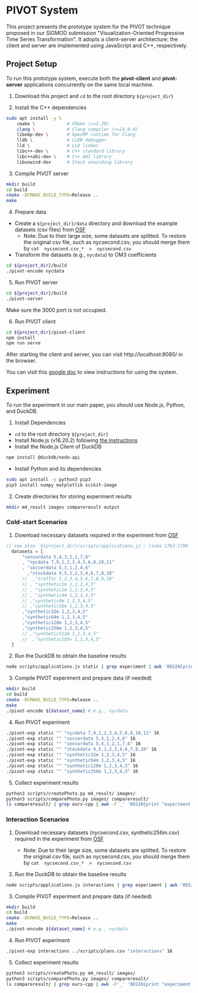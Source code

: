 # PIVOT System

This project presents the prototype system for the PIVOT technique proposed in our SIGMOD submission "Visualization-Oriented Progressive Time Series Transformation". It adopts a client-server architecture: the client and server are implemented using JavaScript and C++, respectively.

## Project Setup
To run this prototype system, execute both the **pivot-client** and **pivot-server** applications concurrently on the same local machine.

1. Download this project and `cd` to the root directory `${project_dir}`

2. Install the C++ dependencies
```sh
sudo apt install -y \
    cmake \            # CMake (>=3.20)
    clang \            # Clang compiler (>=14.0.0)
    libomp-dev \       # OpenMP runtime for Clang
    lldb \             # LLDB debugger
    lld \              # LLD linker
    libc++-dev \       # C++ standard library
    libc++abi-dev \    # C++ ABI library
    libunwind-dev      # Stack unwinding library
```

3. Compile PIVOT server
```sh
mkdir build
cd build
cmake -DCMAKE_BUILD_TYPE=Release ..
make
```

4. Prepare data

* Create a `${project_dir}/data` directory and download the example datasets (csv files) from [OSF](https://osf.io/qugm3/files/osfstorage?view_only=58ea2143393245a69a4430188c0ef214)
  - Note: Due to their large size, some datasets are splitted. To restore the original csv file, such as nycsecond.csv, you should merge them by `cat  nycsecond.csv_*  >  nycsecond.csv`
* Transform the datasets (e.g., `nycdata`) to OM3 coefficients
```sh
cd ${project_dir}/build
./pivot-encode nycdata
```

5. Run PIVOT server
```sh
cd ${project_dir}/build
./pivot-server
```
Make sure the 3000 port is not occupied.

6. Run PIVOT client
```sh
cd ${project_dir}/pivot-client
npm install
npm run serve
```

After starting the client and server, you can visit http://localhost:8080/ in the browser.

You can visit this [google doc](https://docs.google.com/document/d/1RNhzro4HdUa7a9yOhelKUNIHlXKW6bUfBO6MKaLJH7E/edit?usp=sharing) to view instructions for using the system.

## Experiment
To run the experiment in our main paper, you should use Node.js, Python, and DuckDB.

1. Install Dependencies

* `cd` to the root directory `${project_dir}`
* Install Node.js (v16.20.2) following [the instructions](https://nodejs.org/en/download)
* Install the Node.js Client of DuckDB
```sh
npm install @duckdb/node-api
```
* Install Python and its dependencies
```sh
sudo apt install -y python3 pip3
pip3 install numpy matplotlib scikit-image
```

2. Create directories for storing experiment results
```sh
mkdir m4_result images compareresult output
```

### Cold-start Scenarios

1. Download necessary datasets required in the experiment from [OSF](https://osf.io/qugm3/files/osfstorage?view_only=58ea2143393245a69a4430188c0ef214)
```javascript
// see also `${project_dir}/scripts/applications.js`; lines 1763-1780
  datasets = [
      "sensordata 5,4,3,2,1,7,6"
      , "nycdata 7,9,1,2,3,4,5,6,8,10,11"
      , "soccerdata 5,3,1,2,4,6"
        ,"stockdata 9,5,1,2,3,4,6,7,8,10"
      //  ,"traffic 1,2,3,4,5,6,7,8,9,10"
      // , "synthetic1m 1,2,3,4,5"
      // , "synthetic2m 1,2,3,4,5"
      // , "synthetic4m 1,2,3,4,5"
      // ,"synthetic8m 1,2,3,4,5"
      // ,"synthetic16m 1,2,3,4,5"
      ,"synthetic32m 1,2,3,4,5"
      ,"synthetic64m 1,2,3,4,5"
      ,"synthetic128m 1,2,3,4,5"
      ,"synthetic256m 1,2,3,4,5"
      // ,"synthetic512m 1,2,3,4,5"
      //  ,"synthetic1b5v 1,2,3,4,5"
  ]
``` 

2. Run the DuckDB to obtain the baseline results
```sh
node scripts/applications.js static | grep experiment | awk 'BEGIN{print "experiment,table,function,width,time,memory(kb)"}{gsub(/,/, "I"); print $2,$5,$20,$23,$38,$41}' OFS="," > ../output/duck_static.csv
```

3. Compile PIVOT experiment and prepare data (if needed)
```sh
mkdir build
cd build
cmake -DCMAKE_BUILD_TYPE=Release ..
make
./pivot-encode ${dataset_name} # e.g., nycdata
```

4. Run PIVOT experiment
```sh
./pivot-exp static "" "nycdata 7,9,1,2,3,4,5,6,8,10,11" 16
./pivot-exp static "" "soccerdata 5,3,1,2,4,6" 16
./pivot-exp static "" "sensordata 5,4,3,2,1,7,6" 16
./pivot-exp static "" "stockdata 9,5,1,2,3,4,6,7,8,10" 16
./pivot-exp static "" "synthetic32m 1,2,3,4,5" 16
./pivot-exp static "" "synthetic64m 1,2,3,4,5" 16
./pivot-exp static "" "synthetic128m 1,2,3,4,5" 16
./pivot-exp static "" "synthetic256m 1,2,3,4,5" 16
```

5. Collect experiment results
```sh
python3 scripts/createPhoto.py m4_result/ images/
python3 scripts/comparePhoto.py images/ compareresult/
ls compareresult/ | grep ours-cpp | awk -F'_' 'BEGIN{print "experiment,table,function,errorbound,width,time,ssim,memory(kb)"}{gsub(/,/, "I"); print $1,$2,$5,$10,$8,$14,$12,$16}' OFS=","| awk -F'.png' '{print $1}' > ./output/cpp_static.csv
```

### Interaction Scenarios
1. Download necessary datasets (nycsecond.csv, synthetic256m.csv) required in the experiment from [OSF](https://osf.io/qugm3/files/osfstorage?view_only=58ea2143393245a69a4430188c0ef214)
    - Note: Due to their large size, some datasets are splitted. To restore the original csv file, such as nycsecond.csv, you should merge them by `cat  nycsecond.csv_*  >  nycsecond.csv`

2. Run the DuckDB to obtain the baseline results
```sh
node scripts/applications.js interactions | grep experiment | awk 'BEGIN{print "experiment,table,function,width,time,memory(kb)"}{gsub(/,/, "I"); print $2,$5,$20,$23,$38,$41}' OFS="," > ./output/duck_interaction.csv
```

3. Compile PIVOT experiment and prepare data (if needed)
```sh
mkdir build
cd build
cmake -DCMAKE_BUILD_TYPE=Release ..
make
./pivot-encode ${dataset_name} # e.g., nycdata
```

4. Run PIVOT experiment
```sh
./pivot-exp interactions ../scripts/plans.csv "interactions" 16
```

5. Collect experiment results
```sh
python3 scripts/createPhoto.py m4_result/ images/
python3 scripts/comparePhoto.py images/ compareresult/
ls compareresult/ | grep ours-cpp | awk -F'_' 'BEGIN{print "experiment,table,function,errorbound,width,time,ssim,memory(kb)"}{gsub(/,/, "I"); print $1,$2,$5,$10,$8,$14,$12,$16}' OFS=","| awk -F'.png' '{print $1}' > ./output/ours-cpp_interaction.csv
```